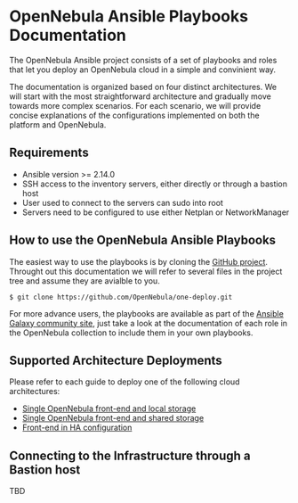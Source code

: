 # OpenNebula Ansible Playbooks Documentation

The OpenNebula Ansible project consists of a set of playbooks and roles that let you deploy an OpenNebula cloud in a simple and convinient way.

The documentation is organized based on four distinct architectures. We will start with the most straightforward architecture and gradually move towards more complex scenarios. For each scenario, we will provide concise explanations of the configurations implemented on both the platform and OpenNebula.

## Requirements

* Ansible version >= 2.14.0
* SSH access to the inventory servers, either directly or through a bastion host
* User used to connect to the servers can sudo into root
* Servers need to be configured to use either Netplan or NetworkManager

## How to use the OpenNebula Ansible Playbooks

The easiest way to use the playbooks is by cloning the [GitHub project](https://github.com/OpenNebula/one-deploy.git). Throught out this documentation we will refer to several files in the project tree and assume they are avialble to you.

```shell
$ git clone https://github.com/OpenNebula/one-deploy.git
```
For more advance users, the playbooks are available as part of the [Ansible Galaxy community site](https://galaxy.ansible.com/opennebula/cloud), just take a look at the documentation of each role in the OpenNebula collection to include them in your own playbooks.

## Supported Architecture Deployments

Please refer to each guide to deploy one of the following cloud architectures:

* [Single OpenNebula front-end and local storage](arch_single_local)
* [Single OpenNebula front-end and shared storage](arch_single_shared)
* [Front-end in HA configuration](arch_ha)

## Connecting to the Infrastructure through a Bastion host

TBD
